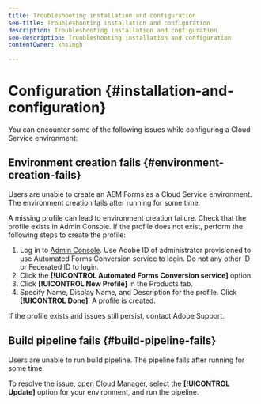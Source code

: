 ```yaml
---
title: Troubleshooting installation and configuration  
seo-title: Troubleshooting installation and configuration
description: Troubleshooting installation and configuration
seo-description: Troubleshooting installation and configuration
contentOwner: khsingh

---
```


# Configuration {#installation-and-configuration}

You can encounter some of the following issues while configuring a Cloud Service environment:

## Environment creation fails {#environment-creation-fails}

Users are unable to create an AEM Forms as a Cloud Service environment. The environment creation fails after running for some time.

A missing profile can lead to environment creation failure. Check that the profile exists in Admin Console. If the profile does not exist, perform the following steps to create the profile:

1. Log in to [Admin Console](https://adminconsole.adobe.com/). Use Adobe ID of administrator provisioned to use Automated Forms Conversion service to login. Do not any other ID or Federated ID to login.
1. Click the **[!UICONTROL Automated Forms Conversion service]** option.
1. Click **[!UICONTROL New Profile]** in the Products tab.
1. Specify Name, Display Name, and Description for the profile. Click **[!UICONTROL Done]**. A profile is created.

If the profile exists and issues still persist, contact Adobe Support.

## Build pipeline fails {#build-pipeline-fails}

Users are unable to run build pipeline. The pipeline fails after running for some time.  

To resolve the issue, open Cloud Manager, select the **[!UICONTROL Update]** option for your environment, and run the pipeline.
